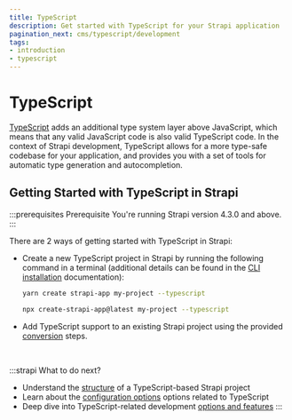 ```yaml
---
title: TypeScript
description: Get started with TypeScript for your Strapi application
pagination_next: cms/typescript/development
tags:
- introduction
- typescript
---
```


# TypeScript 

[TypeScript](https://www.typescriptlang.org/) adds an additional type system layer above JavaScript, which means that any valid JavaScript code is also valid TypeScript code. In the context of Strapi development, TypeScript allows for a more type-safe codebase for your application, and provides you with a set of tools for automatic type generation and autocompletion.

## Getting Started with TypeScript in Strapi

:::prerequisites Prerequisite
You're running Strapi version 4.3.0 and above.
:::

There are 2 ways of getting started with TypeScript in Strapi:

- Create a new TypeScript project in Strapi by running the following command in a terminal (additional details can be found in the  [CLI installation](/cms/installation/cli) documentation):

  <Tabs groupId="yarn-npm">

  <TabItem value="yarn" label="Yarn">

  ```bash
  yarn create strapi-app my-project --typescript
  ```
  
  </TabItem>

  <TabItem value="npm" label="NPM">

  ```bash
  npx create-strapi-app@latest my-project --typescript
  ```
  
  </TabItem>

  </Tabs>

- Add TypeScript support to an existing Strapi project using the provided [conversion](/cms/typescript/adding-support-to-existing-project) steps.

<br />

:::strapi What to do next? 
- Understand the [structure](/cms/project-structure) of a TypeScript-based Strapi project
- Learn about the [configuration options](/cms/configurations/typescript) options related to TypeScript
- Deep dive into TypeScript-related development [options and features](/cms/typescript/development)
:::
